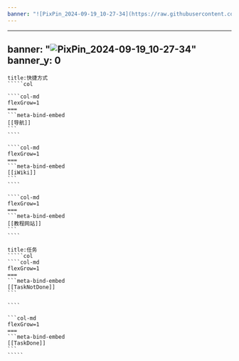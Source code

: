 ```yaml
---
banner: "![PixPin_2024-09-19_10-27-34](https://raw.githubusercontent.com/wanlilu/imgBed/main/notePixPin_2024-09-19_10-27-34.png)"
---
```

---
banner: "![PixPin_2024-09-19_10-27-34](https://raw.githubusercontent.com/wanlilu/imgBed/main/notePixPin_2024-09-19_10-27-34.png)"
banner_y: 0
---
``````ad-note
title:快捷方式
`````col

````col-md
flexGrow=1
===
```meta-bind-embed
[[导航]]
```
````

````col-md
flexGrow=1
===
```meta-bind-embed
[[iWiki]]
```
````

````col-md
flexGrow=1
===
```meta-bind-embed
[[教程网站]]
```
````
``````
````````ad-note
title:任务
`````col
````col-md
flexGrow=1
===
```meta-bind-embed
[[TaskNotDone]]
```

````

```col-md
flexGrow=1
===
```meta-bind-embed
[[TaskDone]]
```
`````

````````

